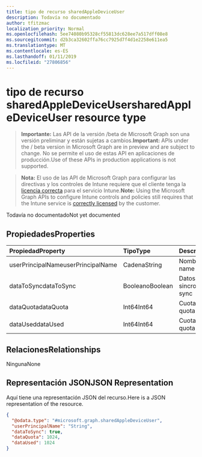 ```yaml
---
title: tipo de recurso sharedAppleDeviceUser
description: Todavía no documentado
author: tfitzmac
localization_priority: Normal
ms.openlocfilehash: 5ee74080b95328cf55813dc628ee7a517dff08e8
ms.sourcegitcommit: d2b3ca32602ffa76cc7925d7f4d1e2258e611ea5
ms.translationtype: MT
ms.contentlocale: es-ES
ms.lasthandoff: 01/11/2019
ms.locfileid: "27806856"
---
```

# <a name="sharedappledeviceuser-resource-type"></a><span data-ttu-id="bf7e0-103">tipo de recurso sharedAppleDeviceUser</span><span class="sxs-lookup"><span data-stu-id="bf7e0-103">sharedAppleDeviceUser resource type</span></span>

> <span data-ttu-id="bf7e0-104">**Importante:** Las API de la versión /beta de Microsoft Graph son una versión preliminar y están sujetas a cambios.</span><span class="sxs-lookup"><span data-stu-id="bf7e0-104">**Important:** APIs under the / beta version in Microsoft Graph are in preview and are subject to change.</span></span> <span data-ttu-id="bf7e0-105">No se permite el uso de estas API en aplicaciones de producción.</span><span class="sxs-lookup"><span data-stu-id="bf7e0-105">Use of these APIs in production applications is not supported.</span></span>

> <span data-ttu-id="bf7e0-106">**Nota:** El uso de las API de Microsoft Graph para configurar las directivas y los controles de Intune requiere que el cliente tenga la [licencia correcta](https://go.microsoft.com/fwlink/?linkid=839381) para el servicio Intune.</span><span class="sxs-lookup"><span data-stu-id="bf7e0-106">**Note:** Using the Microsoft Graph APIs to configure Intune controls and policies still requires that the Intune service is [correctly licensed](https://go.microsoft.com/fwlink/?linkid=839381) by the customer.</span></span>

<span data-ttu-id="bf7e0-107">Todavía no documentado</span><span class="sxs-lookup"><span data-stu-id="bf7e0-107">Not yet documented</span></span>
## <a name="properties"></a><span data-ttu-id="bf7e0-108">Propiedades</span><span class="sxs-lookup"><span data-stu-id="bf7e0-108">Properties</span></span>
|<span data-ttu-id="bf7e0-109">Propiedad</span><span class="sxs-lookup"><span data-stu-id="bf7e0-109">Property</span></span>|<span data-ttu-id="bf7e0-110">Tipo</span><span class="sxs-lookup"><span data-stu-id="bf7e0-110">Type</span></span>|<span data-ttu-id="bf7e0-111">Descripción</span><span class="sxs-lookup"><span data-stu-id="bf7e0-111">Description</span></span>|
|:---|:---|:---|
|<span data-ttu-id="bf7e0-112">userPrincipalName</span><span class="sxs-lookup"><span data-stu-id="bf7e0-112">userPrincipalName</span></span>|<span data-ttu-id="bf7e0-113">Cadena</span><span class="sxs-lookup"><span data-stu-id="bf7e0-113">String</span></span>|<span data-ttu-id="bf7e0-114">Nombre de usuario</span><span class="sxs-lookup"><span data-stu-id="bf7e0-114">User name</span></span>|
|<span data-ttu-id="bf7e0-115">dataToSync</span><span class="sxs-lookup"><span data-stu-id="bf7e0-115">dataToSync</span></span>|<span data-ttu-id="bf7e0-116">Booleano</span><span class="sxs-lookup"><span data-stu-id="bf7e0-116">Boolean</span></span>|<span data-ttu-id="bf7e0-117">Datos para la sincronización</span><span class="sxs-lookup"><span data-stu-id="bf7e0-117">Data to sync</span></span>|
|<span data-ttu-id="bf7e0-118">dataQuota</span><span class="sxs-lookup"><span data-stu-id="bf7e0-118">dataQuota</span></span>|<span data-ttu-id="bf7e0-119">Int64</span><span class="sxs-lookup"><span data-stu-id="bf7e0-119">Int64</span></span>|<span data-ttu-id="bf7e0-120">Cuota de datos</span><span class="sxs-lookup"><span data-stu-id="bf7e0-120">Data quota</span></span>|
|<span data-ttu-id="bf7e0-121">dataUsed</span><span class="sxs-lookup"><span data-stu-id="bf7e0-121">dataUsed</span></span>|<span data-ttu-id="bf7e0-122">Int64</span><span class="sxs-lookup"><span data-stu-id="bf7e0-122">Int64</span></span>|<span data-ttu-id="bf7e0-123">Cuota de datos</span><span class="sxs-lookup"><span data-stu-id="bf7e0-123">Data quota</span></span>|

## <a name="relationships"></a><span data-ttu-id="bf7e0-124">Relaciones</span><span class="sxs-lookup"><span data-stu-id="bf7e0-124">Relationships</span></span>
<span data-ttu-id="bf7e0-125">Ninguna</span><span class="sxs-lookup"><span data-stu-id="bf7e0-125">None</span></span>
## <a name="json-representation"></a><span data-ttu-id="bf7e0-126">Representación JSON</span><span class="sxs-lookup"><span data-stu-id="bf7e0-126">JSON Representation</span></span>
<span data-ttu-id="bf7e0-127">Aquí tiene una representación JSON del recurso.</span><span class="sxs-lookup"><span data-stu-id="bf7e0-127">Here is a JSON representation of the resource.</span></span>
<!-- {
  "blockType": "resource",
  "@odata.type": "microsoft.graph.sharedAppleDeviceUser"
}
-->
``` json
{
  "@odata.type": "#microsoft.graph.sharedAppleDeviceUser",
  "userPrincipalName": "String",
  "dataToSync": true,
  "dataQuota": 1024,
  "dataUsed": 1024
}
```





